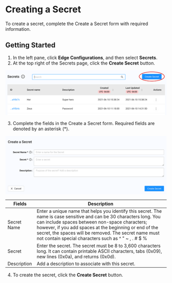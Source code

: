 # Creating a Secret

To create a secret, complete the Create a Secret form with required information.

## Getting Started

1. In the left pane, click **Edge Configurations**, and then select **Secrets**.
2. At the top right of the Secrets page, click the **Create Secret** button. 

<p align=center><img src="/docs/resources/images/secrets/secrets-create-secret.png" alt="create secret" width="900"></p>

3. Complete the fields in the Create a Secret form. Required fields are denoted by an asterisk (\*).

<p align=center><img src="/docs/resources/images/secrets/create-a-secret.png" alt="edit secret" width="800"></p>

| **Fields**                | **Description**                                    |
| --------------------------| ---------------------------------------------------|
| Secret Name             | Enter a unique name that helps you identify this secret. The name is case sensitive and can be 30 characters long. You can include spaces between non-space characters; however, if you add spaces at the beginning or end of the secret, the spaces will be removed. The secret name must not contain special characters such as ^ " ~ , . # $ %|
| Secret     | Enter the secret. The secret must be 8 to 3,600 characters long. It can contain printable ASCII characters, tabs (0x09), new lines (0x0a), and returns (0x0d). |
| Description               | Add a description to associate with this secret. |

4. To create the secret, click the **Create Secret** button.